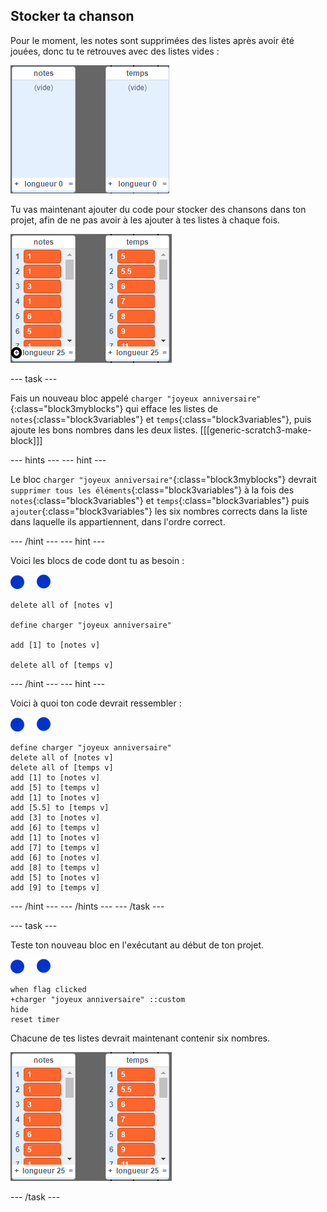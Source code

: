 ## Stocker ta chanson

Pour le moment, les notes sont supprimées des listes après avoir été jouées, donc tu te retrouves avec des listes vides :

![Listes vides](images/empty-lists.png)

Tu vas maintenant ajouter du code pour stocker des chansons dans ton projet, afin de ne pas avoir à les ajouter à tes listes à chaque fois.

![Ajouter des notes et des temps aux listes](images/lists-add-annotated.png)

--- task ---

Fais un nouveau bloc appelé `charger "joyeux anniversaire"`{:class="block3myblocks"} qui efface les listes de `notes`{:class="block3variables"} et `temps`{:class="block3variables"}, puis ajoute les bons nombres dans les deux listes. [[[generic-scratch3-make-block]]]

--- hints ---
--- hint ---

Le bloc `charger "joyeux anniversaire"`{:class="block3myblocks"} devrait `supprimer tous les éléments`{:class="block3variables"} à la fois des `notes`{:class="block3variables"} et `temps`{:class="block3variables"} puis `ajouter`{:class="block3variables"} les six nombres corrects dans la liste dans laquelle ils appartiennent, dans l'ordre correct.

--- /hint ---
--- hint ---

Voici les blocs de code dont tu as besoin :

![notes-sprite](images/note-sprite.png)

```blocks3
delete all of [notes v]

define charger "joyeux anniversaire"

add [1] to [notes v]

delete all of [temps v]
```

--- /hint ---
--- hint ---

Voici à quoi ton code devrait ressembler :

![notes-sprite](images/note-sprite.png)

```blocks3
define charger "joyeux anniversaire"
delete all of [notes v]
delete all of [temps v]
add [1] to [notes v]
add [5] to [temps v]
add [1] to [notes v]
add [5.5] to [temps v]
add [3] to [notes v]
add [6] to [temps v]
add [1] to [notes v]
add [7] to [temps v]
add [6] to [notes v]
add [8] to [temps v]
add [5] to [notes v]
add [9] to [temps v]
```

--- /hint ---
--- /hints ---
--- /task ---

--- task ---

Teste ton nouveau bloc en l'exécutant au début de ton projet.

![notes-sprite](images/note-sprite.png)

```blocks3
when flag clicked
+charger "joyeux anniversaire" ::custom
hide
reset timer
```

Chacune de tes listes devrait maintenant contenir six nombres.

![Listes de notes et de temps](images/lists-add.png)

--- /task ---